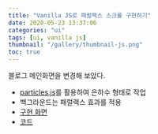 ```yaml
---
title: "Vanilla JS로 패럴랙스 스크롤 구현하기"
date: 2020-05-23 13:37:06
categories: "ui"
tags: [ui, vanilla js]
thumbnail: "/gallery/thumbnail-js.png"
toc: true
---
```


블로그 메인화면을 변경해 보았다.
* [particles.js](https://vincentgarreau.com/particles.js/)를 활용하여 은하수 형태로 작업
* 백그라운드는 패럴랙스 효과를 적용
* [구현 화면](https://recordboy.github.io/ui/parallax-scroll/)  
* [코드](https://github.com/recordboy/ui/tree/master/parallax-scroll)
